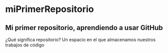 # miPrimerRepositorio
## Mi primer repositorio, aprendiendo a usar GitHub

¿Qué significa repositorio?
Un espacio en el que almacenamos nuestros trabajos de código



